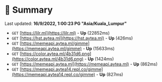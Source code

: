 # 📖 Summary
Last updated: **16/9/2022, 1:00:23 PG "Asia/Kuala_Lumpur"**

- `GET` [https://lilr.ml](https://lilr.ml) - **Up** (22852ms)
- `GET` [https://hst.aytea.ml](https://hst.aytea.ml) - **Up** (426ms)
- `GET` [https://memeapi.aytea.ml/gimme](https://memeapi.aytea.ml/gimme) - **Up** (15633ms)
- `GET` [https://color.aytea.ml/4b31d6.png](https://color.aytea.ml/4b31d6.png) - **Up** (1424ms)
- `GET` [https://memeapi.aytea.ml](https://memeapi.aytea.ml) - **Up** (862ms)
- `GET` [https://memeapi.aytea14.repl.co/gimme](https://memeapi.aytea14.repl.co/gimme) - **Up** (827ms)
